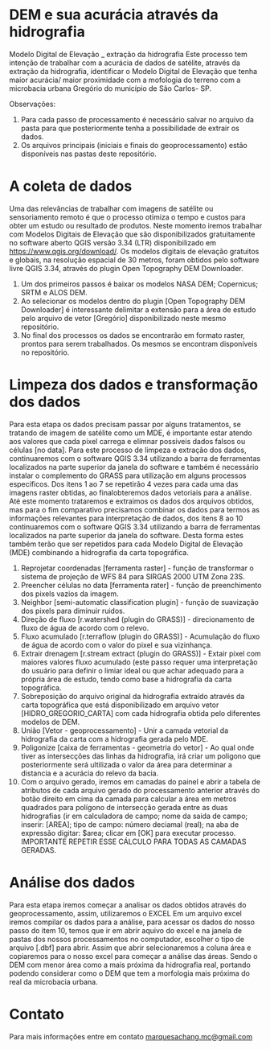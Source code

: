 # DEM e sua acurácia através da hidrografia
Modelo Digital de Elevação _ extração da hidrografia
Este processo tem intenção de trabalhar com a acurácia de dados de satélite, através da extração da hidrografia, identificar o Modelo Digital de Elevação que tenha maior acurácia/ maior proximidade com a mofologia do terreno com a microbacia urbana Gregório do município de São Carlos- SP.

Observações:
1. Para cada passo de processamento é necessário salvar no arquivo da pasta para que posteriormente tenha a possibilidade de extrair os dados.
2. Os arquivos principais (iniciais e finais do geoprocessamento) estão disponíveis nas pastas deste repositório.

# A coleta de dados
Uma das relevâncias de trabalhar com imagens de satélite ou sensoriamento remoto é que o processo otimiza o tempo e custos para obter um estudo ou resultado de produtos.
Neste momento iremos trabalhar com Modelos Digitais de Elevação que são disponibilizados gratuitamente no software aberto QGIS versão 3.34 (LTR) disponibilizado em <https://www.qgis.org/download/>.
Os modelos digitais de elevação gratuitos e globais, na resolução espacial de 30 metros, foram obtidos pelo software livre QGIS 3.34, através do plugin Open Topography DEM Downloader.
1. Um dos primeiros passos é baixar os modelos NASA DEM; Copernicus; SRTM e ALOS DEM.
2. Ao selecionar os modelos dentro do plugin [Open Topography DEM Downloader] é interessante delimitar a extensão para a área de estudo pelo arquivo de vetor [Gregório] disponibilizado neste mesmo repositório.
3. No final dos processos os dados se encontrarão em formato raster, prontos para serem trabalhados. Os mesmos se encontram disponíveis no repositório.

# Limpeza dos dados e transformação dos dados
Para esta etapa os dados precisam passar por alguns tratamentos, se tratando de imagem de satélite como um MDE, é importante estar atendo aos valores que cada pixel carrega e elimnar possíveis dados falsos ou células [no data].
Para este processo de limpeza e extração dos dados, continuaremos com o software QGIS 3.34 utilizando a barra de ferramentas localizados na parte superior da janela do software e também é necessário instalar o complemento do GRASS para utilização em alguns processos específicos.
Dos itens 1 ao 7 se repetirão 4 vezes para cada uma das imagens raster obtidas, ao finalobteremos dados vetoriais para a análise.
Até este momento trataremos e extraimos os dados dos arquivos obtidos, mas para o fim comparativo precisamos combinar os dados para termos as informações relevantes para interpretação de dados, dos itens 8 ao 10 continuaremos com o software QGIS 3.34 utilizando a barra de ferramentas localizados na parte superior da janela do software. Desta forma estes também terão que ser repetidos para cada Modelo Digital de Elevação (MDE) combinando a hidrografia da carta topográfica.
1. Reprojetar coordenadas [ferramenta raster] - função de transformar o sistema de projeção de WFS 84 para SIRGAS 2000 UTM Zona 23S.
2. Preencher células no data [ferramenta rater] - função de preenchimento dos pixels vazios da imagem.
3. Neighbor [semi-automatic classification plugin] - função de suavização dos pixels para diminuir ruidos.
4. Direção de fluxo [r.watershed (plugin do GRASS)] - direcionamento de fluxo de água de acordo com o relevo.
5. Fluxo acumulado [r.terraflow (plugin do GRASS)] - Acumulação do fluxo de água de acordo com o valor do pixel e sua vizinhança.
6. Extrair drenagem [r.stream extract (plugin do GRASS)] - Extair pixel com maiores valores fluxo acumulado (este passo requer uma interpretação do usuário para definir o limiar ideal ou que achar adequado para a própria área de estudo, tendo como base a hidrografia da carta topográfica.
7. Sobreposição do arquivo original da hidrografia extraído através da carta topográfica que está disponibilizado em arquivo vetor [HIDRO_GREGORIO_CARTA] com cada hidrografia obtida pelo diferentes modelos de DEM.
8. União [Vetor - geoprocessamento] - Unir a camada vetorial da hidrografia da carta com a hidrografia gerada pelo MDE.
9. Poligonize [caixa de ferramentas - geometria do vetor] - Ao qual onde tiver as intersecções das linhas da hidrografia, irá criar um poligono que posteriormente será ultilizada o valor da área para determinar a distancia e a acurácia do relevo da bacia.
10. Com o arquivo gerado, iremos em camadas do painel e abrir a tabela de atributos de cada arquivo gerado do processamento anterior através do botão direito em cima da camada para calcular a área em metros quadrados para polígono de intersecção gerada entre as duas hidrografias (ir em calculadora de campo; nome da saida de campo; inserir: [AREA]; tipo de campo: número deciamal (real); na aba de expressão digitar: $area; clicar em [OK] para executar processo. IMPORTANTE REPETIR ESSE CÁLCULO PARA TODAS AS CAMADAS GERADAS.

# Análise dos dados
Para esta etapa iremos começar a analisar os dados obtidos através do geoprocessamento, assim, utilizaremos o EXCEL
Em um arquivo excel iremos compilar os dados para a análise, para acessar os dados do nosso passo do item 10, temos que ir em abrir aquivo do excel e na janela de pastas dos nossos processamentos no computador, escolher o tipo de arquivo [.dbf] para abrir. Assim que abrir selecionaremos a coluna área e copiaremos para o nosso excel para começar a análise das áreas. Sendo o DEM com menor área como a mais próxima da hidrografia real, portando podendo considerar como o DEM que tem a morfologia mais próxima do real da microbacia urbana.

# Contato
Para mais informações entre em contato marquesachang.mc@gmail.com 
